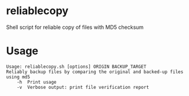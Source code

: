 # reliablecopy
Shell script for reliable copy of files with MD5 checksum

# Usage
```
Usage: reliablecopy.sh [options] ORIGIN BACKUP_TARGET
Reliably backup files by comparing the original and backed-up files using md5
    -h  Print usage
    -v  Verbose output: print file verification report
```
